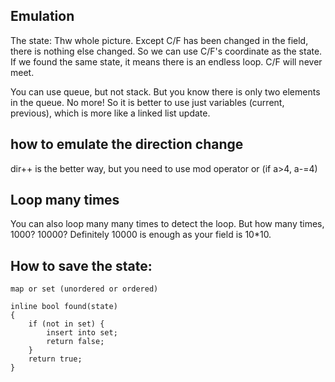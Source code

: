 ## Emulation
The state: Thw whole picture.  Except C/F has been changed in the field, there is nothing else changed.  So we can use C/F's coordinate as the state.  If we found the same state, it means there is an endless loop.  C/F will never meet.

You can use queue, but not stack.  But you know there is only two elements in the queue.  No more!
So it is better to use just variables (current, previous), which is more like a linked list update.

## how to emulate the direction change
dir++ is the better way, but you need to use mod operator or (if a>4, a-=4)

## Loop many times

You can also loop many many times to detect the loop.  But how many times, 1000? 10000? 
Definitely 10000 is enough as your field is 10*10.


## How to save the state:

    map or set (unordered or ordered)

    inline bool found(state)
    {
        if (not in set) {
            insert into set;
            return false;
        }
        return true;
    }

